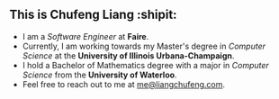 ## This is Chufeng Liang :shipit:

- I am a *Software Engineer* at **Faire**.
- Currently, I am working towards my Master's degree in *Computer Science* at the **University of Illinois Urbana-Champaign**.
- I hold a Bachelor of Mathematics degree with a major in *Computer Science* from the **University of Waterloo**.
- Feel free to reach out to me at [me@liangchufeng.com](mailto:me@liangchufeng.com).

<!--
**chrispyliang/chrispyliang** is a ✨ _special_ ✨ repository because its `README.md` (this file) appears on your GitHub profile.

Here are some ideas to get you started:

- 🔭 I’m currently working on ...
- 🌱 I’m currently learning ...
- 👯 I’m looking to collaborate on ...
- 🤔 I’m looking for help with ...
- 💬 Ask me about ...
- 📫 How to reach me: ...
- 😄 Pronouns: ...
- ⚡ Fun fact: ...
-->
